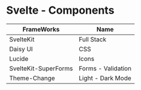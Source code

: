 # Svelte - Components 

| FrameWorks   | Name |
| ------------- | ------------- |
| SvelteKit  | Full Stack  |
| Daisy UI   | CSS  |
| Lucide   | Icons  |
| SvelteKit-SuperForms   | Forms - Validation  |
| Theme-Change | Light - Dark Mode |
